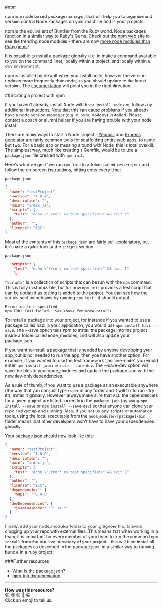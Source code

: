 #npm

npm is a node based package manager, that will help you to organise and version control Node Packages on your machine and in your projects.

npm is the equivalent of [Bundler](http://bundler.io/) from the Ruby world.  Node packages function in a similar way to Ruby's Gems. Check out the [npm web site](https://www.npmjs.com/) to see the trending node modules - there are now [more node modules than Ruby gems](http://www.modulecounts.com/)!

It is possible to install a package globally (i.e. to make a command available to you on the command line), locally within a project, and locally within a dev environment.

npm is installed by default when you install node, however the version updates more frequently than node, so you should update to the latest version. The [documentation](https://docs.npmjs.com/) will point you in the right direction.

##Starting a project with npm

If you haven't already, install Node with `brew install node` and follow any additional instructions.  Note that this can cause problems if you already have a node version manager (e.g. n, nvm, nodenv) installed.  Please contact a coach or alumni helper if you are having trouble with your node install.

There are many ways to start a Node project - [Yeoman](http://yeoman.io/) and [Express generator](http://expressjs.com/starter/generator.html) are fairly common tools for scaffolding entire web apps, to name but two. For a basic app or messing around with Node, this is total overkill. The simplest way, much like creating a Gemfile, would be to use a `package.json` file created with `npm init`.

Here's what we get if we run `npm init` in a folder called `testProject` and follow the on-screen instructions, hitting enter every time:

`package.json`
```json
{
  "name": "testProject",
  "version": "1.0.0",
  "description": "",
  "main": "index.js",
  "scripts": {
    "test": "echo \"Error: no test specified\" && exit 1"
  },
  "author": "",
  "license": "ISC"
}
```

Most of the contents of this `package.json` are fairly self-explanatory, but let's take a quick look at the `scripts` section.

`package.json`
```json
  "scripts": {
    "test": "echo \"Error: no test specified\" && exit 1"
    },
```

`"scripts"` is a collection of scripts that can be run with the `npm` command. This is fully customizable, but for now `npm init` provides a test script that can be updated as testing is added to the project. You can see how the scripts section behaves by running `npm test` - it should output:

```shell
Error: no test specified
npm ERR! Test failed.  See above for more details.
```

To install a package into your project, for instance if you wanted to use a package called hapi in your application, you would use ``` npm install hapi --save ```. The --save option tells npm to install the package into the project inside a folder called node_modules, and will also update your package.json.

If you want to install a package that is needed by anyone developing your app, but is not needed to run the app, then you have another option. For example, if you wanted to use the test framework 'jasmine-node', you would enter ``` npm install jasmine-node --save-dev ```. The --save-dev option will save the files to your node_modules and update the package.json with the new dev-only dependencies.

As a rule of thumb, if you want to use a package as an executable anywhere (the way that you can just type `rspec` in any folder and it will try to run - try it!), install it globally. However, always make sure that ALL the dependencies for a given project are listed correctly in the `package.json` (by using ``` npm install --save ``` or ``` npm install --save-dev ```) so that anyone can clone your repo and get up and running. Also, if you set up any scripts or automation tools, using the local executable from the `node_modules/[package]/bin` folder means that other developers won't have to have your dependencies globally.

Your package.json should now look like this:

``` json
{
  "name": "testProject",
  "version": "1.0.0",
  "description": "",
  "main": "index.js",
  "scripts": {
    "test": "echo \"Error: no test specified\" && exit 1"
  },
  "author": "",
  "license": "ISC",
  "dependencies": {
    "hapi": "^8.4.0"
  },
  "devDependencies": {
    "jasmine-node": "^1.14.5"
  }
}

```

Finally, add your node_modules folder to your .gitignore file, to avoid clogging up your repo with external files. This means that when working in a team, it is important for every member of your team to run the command ``` npm install ``` from the top level directory of your project - this will then install all the packages as described in the package.json, in a similar way to running bundle in a ruby project.

###Further resources
* [What is the package.json?](https://docs.nodejitsu.com/articles/getting-started/npm/what-is-the-file-package-json)
* [npm-init documentation](https://www.npmjs.org/doc/cli/npm-init.html)

<!-- BEGIN GENERATED SECTION DO NOT EDIT -->

---

**How was this resource?**  
[😫](https://airtable.com/shrUJ3t7KLMqVRFKR?prefill_Repository=course&prefill_File=pills/npm.md&prefill_Sentiment=😫) [😕](https://airtable.com/shrUJ3t7KLMqVRFKR?prefill_Repository=course&prefill_File=pills/npm.md&prefill_Sentiment=😕) [😐](https://airtable.com/shrUJ3t7KLMqVRFKR?prefill_Repository=course&prefill_File=pills/npm.md&prefill_Sentiment=😐) [🙂](https://airtable.com/shrUJ3t7KLMqVRFKR?prefill_Repository=course&prefill_File=pills/npm.md&prefill_Sentiment=🙂) [😀](https://airtable.com/shrUJ3t7KLMqVRFKR?prefill_Repository=course&prefill_File=pills/npm.md&prefill_Sentiment=😀)  
Click an emoji to tell us.

<!-- END GENERATED SECTION DO NOT EDIT -->

